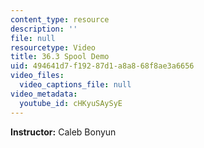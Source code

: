```yaml
---
content_type: resource
description: ''
file: null
resourcetype: Video
title: 36.3 Spool Demo
uid: 494641d7-f192-87d1-a8a8-68f8ae3a6656
video_files:
  video_captions_file: null
video_metadata:
  youtube_id: cHKyuSAySyE
---
```


**Instructor:** Caleb Bonyun